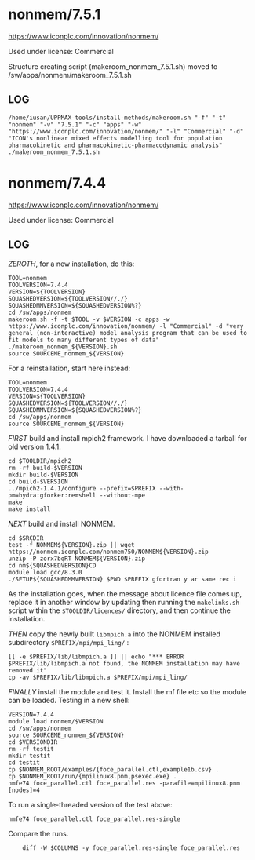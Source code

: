 nonmem/7.5.1
========================

<https://www.iconplc.com/innovation/nonmem/>

Used under license:
Commercial


Structure creating script (makeroom_nonmem_7.5.1.sh) moved to /sw/apps/nonmem/makeroom_7.5.1.sh

LOG
---

    /home/iusan/UPPMAX-tools/install-methods/makeroom.sh "-f" "-t" "nonmem" "-v" "7.5.1" "-c" "apps" "-w" "https://www.iconplc.com/innovation/nonmem/" "-l" "Commercial" "-d" "ICON's nonlinear mixed effects modelling tool for population pharmacokinetic and pharmacokinetic-pharmacodynamic analysis"
    ./makeroom_nonmem_7.5.1.sh
nonmem/7.4.4
============

<https://www.iconplc.com/innovation/nonmem/>

Used under license:
Commercial


LOG
--

*ZEROTH*, for a new installation, do this:

    TOOL=nonmem
    TOOLVERSION=7.4.4
    VERSION=${TOOLVERSION}
    SQUASHEDVERSION=${TOOLVERSION//./}
    SQUASHEDMMVERSION=${SQUASHEDVERSION%?}
    cd /sw/apps/nonmem
    makeroom.sh -f -t $TOOL -v $VERSION -c apps -w https://www.iconplc.com/innovation/nonmem/ -l "Commercial" -d "very general (non-interactive) model analysis program that can be used to fit models to many different types of data"
    ./makeroom_nonmem_${VERSION}.sh
    source SOURCEME_nonmem_${VERSION}

For a reinstallation, start here instead:

    TOOL=nonmem
    TOOLVERSION=7.4.4
    VERSION=${TOOLVERSION}
    SQUASHEDVERSION=${TOOLVERSION//./}
    SQUASHEDMMVERSION=${SQUASHEDVERSION%?}
    cd /sw/apps/nonmem
    source SOURCEME_nonmem_${VERSION}

*FIRST* build and install mpich2 framework.  I have downloaded a tarball for
old version 1.4.1.

    cd $TOOLDIR/mpich2
    rm -rf build-$VERSION
    mkdir build-$VERSION
    cd build-$VERSION
    ../mpich2-1.4.1/configure --prefix=$PREFIX --with-pm=hydra:gforker:remshell --without-mpe
    make
    make install

*NEXT* build and install NONMEM.

    cd $SRCDIR
    test -f NONMEM${VERSION}.zip || wget https://nonmem.iconplc.com/nonmem750/NONMEM${VERSION}.zip
    unzip -P zorx7bqRT NONMEM${VERSION}.zip
    cd nm${SQUASHEDVERSION}CD
    module load gcc/8.3.0
    ./SETUP${SQUASHEDMMVERSION} $PWD $PREFIX gfortran y ar same rec i

As the installation goes, when the message about licence file comes up, replace
it in another window by updating then running the `makelinks.sh` script within
the `$TOOLDIR/licences/` directory, and then continue the installation.

*THEN* copy the newly built `libmpich.a` into the NONMEM installed subdirectory `$PREFIX/mpi/mpi_ling/` :

    [[ -e $PREFIX/lib/libmpich.a ]] || echo "*** ERROR $PREFIX/lib/libmpich.a not found, the NONMEM installation may have removed it"
    cp -av $PREFIX/lib/libmpich.a $PREFIX/mpi/mpi_ling/


*FINALLY* install the module and test it.  Install the mf file etc so the
module can be loaded.  Testing in a new shell:

    VERSION=7.4.4
    module load nonmem/$VERSION
    cd /sw/apps/nonmem
    source SOURCEME_nonmem_${VERSION}
    cd $VERSIONDIR
    rm -rf testit
    mkdir testit
    cd testit
    cp $NONMEM_ROOT/examples/{foce_parallel.ctl,example1b.csv} .
    cp $NONMEM_ROOT/run/{mpilinux8.pnm,psexec.exe} .
    nmfe74 foce_parallel.ctl foce_parallel.res -parafile=mpilinux8.pnm [nodes]=4

To run a single-threaded version of the test above:

    nmfe74 foce_parallel.ctl foce_parallel.res-single

Compare the runs.

        diff -W $COLUMNS -y foce_parallel.res-single foce_parallel.res


